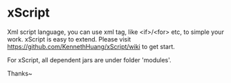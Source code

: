 # xScript
Xml script language, you can use xml tag, like &lt;if>/&lt;for> etc, to simple your work. xScript is easy to extend.
Please visit https://github.com/KennethHuang/xScript/wiki to get start.

For xScript, all dependent jars are under folder 'modules'.

Thanks~
